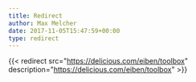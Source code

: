 ```yaml
---
title: Redirect
author: Max Melcher
date: 2017-11-05T15:47:59+00:00
type: redirect
---
```

{{< redirect src="https://delicious.com/eiben/toolbox" description="https://delicious.com/eiben/toolbox" >}}
